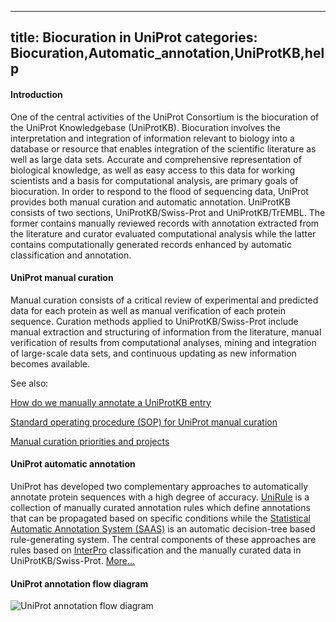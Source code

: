 
---
title: Biocuration in UniProt
categories: Biocuration,Automatic_annotation,UniProtKB,help
---

#### Introduction

One of the central activities of the UniProt Consortium is the biocuration of the UniProt Knowledgebase (UniProtKB). Biocuration involves the interpretation and integration of information relevant to biology into a database or resource that enables integration of the scientific literature as well as large data sets. Accurate and comprehensive representation of biological knowledge, as well as easy access to this data for working scientists and a basis for computational analysis, are primary goals of biocuration. In order to respond to the flood of sequencing data, UniProt provides both manual curation and automatic annotation. UniProtKB consists of two sections, UniProtKB/Swiss-Prot and UniProtKB/TrEMBL. The former contains manually reviewed records with annotation extracted from the literature and curator evaluated computational analysis while the latter contains computationally generated records enhanced by automatic classification and annotation.

#### UniProt manual curation

Manual curation consists of a critical review of experimental and predicted data for each protein as well as manual verification of each protein sequence. Curation methods applied to UniProtKB/Swiss-Prot include manual extraction and structuring of information from the literature, manual verification of results from computational analyses, mining and integration of large-scale data sets, and continuous updating as new information becomes available.

See also:  
  
[How do we manually annotate a UniProtKB entry](http://www.uniprot.org/help/manual%5Fcuration)  
  
[Standard operating procedure (SOP) for UniProt manual curation](http://www.uniprot.org/docs/sop%5Fmanual%5Fcuration.pdf)  
  
[Manual curation priorities and projects](http://www.uniprot.org/help/?fil=section:biocuration)

#### UniProt automatic annotation

UniProt has developed two complementary approaches to automatically annotate protein sequences with a high degree of accuracy. [UniRule](http://www.uniprot.org/help/unirule) is a collection of manually curated annotation rules which define annotations that can be propagated based on specific conditions while the [Statistical Automatic Annotation System (SAAS)](http://www.uniprot.org/help/saas) is an automatic decision-tree based rule-generating system. The central components of these approaches are rules based on [InterPro](http://www.ebi.ac.uk/interpro) classification and the manually curated data in UniProtKB/Swiss-Prot. [More...](http://www.uniprot.org/help/automatic%5Fannotation)

#### UniProt annotation flow diagram

![UniProt annotation flow diagram](http://www.uniprot.org/images/annotation.png)
        